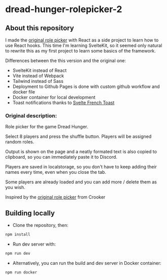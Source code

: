 # dread-hunger-rolepicker-2

## About this repository

I made the [original role picker](https://github.com/Bladesheng/dread-hunger-rolepicker-0) with React as a side project to learn how to use React hooks. This time I'm learning SvelteKit, so it seemed only natural to rewrite this as my first project to learn some basics of the framework.

Differences between the this version and the original one:

- SvelteKit instead of React
- Vite instead of Webpack
- Tailwind instead of Sass
- Deployment to Github Pages is done with custom github workflow and docker file
- Docker container for local development
- Toast notifications thanks to [Svelte French Toast](https://svelte-french-toast.com/)

### Original description:

Role picker for the game Dread Hunger.

Select 8 players and press the shuffle button. Players will be assigned random roles.

Output is shown on the page and a neatly formated text is also copied to clipboard, so you can immediately paste it to Discord.

Players are saved in localstorage, so you don't have to keep adding their names every time, even when you close the tab.

Some players are already loaded and you can add more / delete them as you wish.

Inspired by the [original role picker](https://dreadhunger.azurewebsites.net/) from Crooker

## Building locally

- Clone the repository, then:

```sh
npm install
```

- Run dev server with:

```sh
npm run dev
```

- Alternatively, you can run the build and dev server in Docker container:

```sh
npm run docker
```
